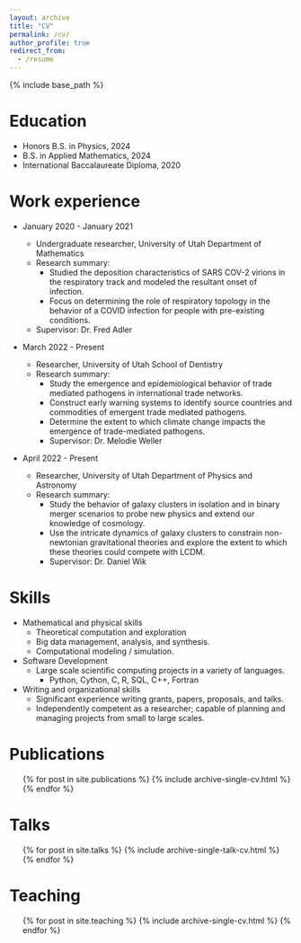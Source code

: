 ```yaml
---
layout: archive
title: "CV"
permalink: /cv/
author_profile: true
redirect_from:
  - /resume
---
```


{% include base_path %}

Education
======
* Honors B.S. in Physics, 2024
* B.S. in Applied Mathematics, 2024
* International Baccalaureate Diploma, 2020

Work experience
======
* January 2020 - January 2021
  * Undergraduate researcher, University of Utah Department of Mathematics
  * Research summary:
    * Studied the deposition characteristics of SARS COV-2 virions in the respiratory track and modeled the resultant
      onset of infection.
    * Focus on determining the role of respiratory topology in the behavior of a COVID infection for people with pre-existing conditions.
  * Supervisor: Dr. Fred Adler

* March 2022 - Present
  * Researcher, University of Utah School of Dentistry
  * Research summary:
    * Study the emergence and epidemiological behavior of trade mediated pathogens in international trade networks.
    * Construct early warning systems to identify source countries and commodities of emergent trade mediated pathogens.
    * Determine the extent to which climate change impacts the emergence of trade-mediated pathogens.
    * Supervisor: Dr. Melodie Weller
* April 2022 - Present
  * Researcher, University of Utah Department of Physics and Astronomy
  * Research summary:
    * Study the behavior of galaxy clusters in isolation and in binary merger scenarios to probe new physics and extend our knowledge of cosmology.
    * Use the intricate dynamics of galaxy clusters to constrain non-newtonian gravitational theories and explore the extent to which these theories could compete with LCDM.
    * Supervisor: Dr. Daniel Wik
  
Skills
======
* Mathematical and physical skills
  * Theoretical computation and exploration
  * Big data management, analysis, and synthesis.
  * Computational modeling / simulation.
* Software Development
  * Large scale scientific computing projects in a variety of languages.
    * Python, Cython, C, R, SQL, C++, Fortran
* Writing and organizational skills
  * Significant experience writing grants, papers, proposals, and talks.
  * Independently competent as a researcher; capable of planning and managing projects from small to large scales.

Publications
======
  <ul>{% for post in site.publications %}
    {% include archive-single-cv.html %}
  {% endfor %}</ul>
  
Talks
======
  <ul>{% for post in site.talks %}
    {% include archive-single-talk-cv.html %}
  {% endfor %}</ul>
  
Teaching
======
  <ul>{% for post in site.teaching %}
    {% include archive-single-cv.html %}
  {% endfor %}</ul>
  

